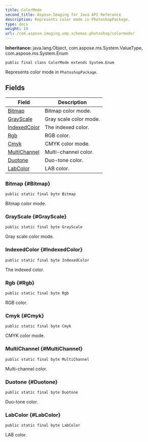 ```yaml
---
title: ColorMode
second_title: Aspose.Imaging for Java API Reference
description: Represents color mode in PhotoshopPackage.
type: docs
weight: 10
url: /com.aspose.imaging.xmp.schemas.photoshop/colormode/
---
```

**Inheritance:**
java.lang.Object, com.aspose.ms.System.ValueType, com.aspose.ms.System.Enum
```
public final class ColorMode extends System.Enum
```

Represents color mode in `PhotoshopPackage`.
## Fields

| Field | Description |
| --- | --- |
| [Bitmap](#Bitmap) | Bitmap color mode. |
| [GrayScale](#GrayScale) | Gray scale color mode. |
| [IndexedColor](#IndexedColor) | The indexed color. |
| [Rgb](#Rgb) | RGB color. |
| [Cmyk](#Cmyk) | CMYK color mode. |
| [MultiChannel](#MultiChannel) | Multi-channel color. |
| [Duotone](#Duotone) | Duo-tone color. |
| [LabColor](#LabColor) | LAB color. |
### Bitmap {#Bitmap}
```
public static final byte Bitmap
```


Bitmap color mode.

### GrayScale {#GrayScale}
```
public static final byte GrayScale
```


Gray scale color mode.

### IndexedColor {#IndexedColor}
```
public static final byte IndexedColor
```


The indexed color.

### Rgb {#Rgb}
```
public static final byte Rgb
```


RGB color.

### Cmyk {#Cmyk}
```
public static final byte Cmyk
```


CMYK color mode.

### MultiChannel {#MultiChannel}
```
public static final byte MultiChannel
```


Multi-channel color.

### Duotone {#Duotone}
```
public static final byte Duotone
```


Duo-tone color.

### LabColor {#LabColor}
```
public static final byte LabColor
```


LAB color.

